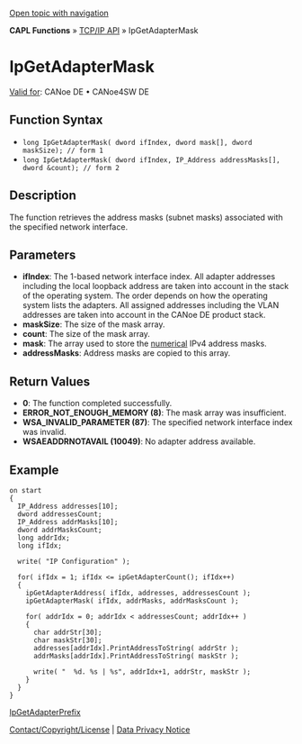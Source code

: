 [Open topic with navigation](../../../../../CANoeDEFamily.htm#Topics/CAPLFunctions/TCPIPAPI/Functions/CAPLfunctionIPGetAdapterMask.md)

**CAPL Functions** » [TCP/IP API](../CAPLfunctionsTCPIPOverview.md) » IpGetAdapterMask

# IpGetAdapterMask

[Valid for](../../../Shared/FeatureAvailability.md): CANoe DE • CANoe4SW DE

## Function Syntax

- `long IpGetAdapterMask( dword ifIndex, dword mask[], dword maskSize); // form 1`
- `long IpGetAdapterMask( dword ifIndex, IP_Address addressMasks[], dword &count); // form 2`

## Description

The function retrieves the address masks (subnet masks) associated with the specified network interface.

## Parameters

- **ifIndex**: The 1-based network interface index. All adapter addresses including the local loopback address are taken into account in the stack of the operating system. The order depends on how the operating system lists the adapters. All assigned addresses including the VLAN addresses are taken into account in the CANoe DE product stack.
- **maskSize**: The size of the mask array.
- **count**: The size of the mask array.
- **mask**: The array used to store the [numerical](../../../Shared/CAPL/TCPIPAPI/IPAddressByteOrdering.md) IPv4 address masks.
- **addressMasks**: Address masks are copied to this array.

## Return Values

- **0**: The function completed successfully.
- **ERROR_NOT_ENOUGH_MEMORY (8)**: The mask array was insufficient.
- **WSA_INVALID_PARAMETER (87)**: The specified network interface index was invalid.
- **WSAEADDRNOTAVAIL (10049)**: No adapter address available.

## Example

```plaintext
on start
{
  IP_Address addresses[10];
  dword addressesCount;
  IP_Address addrMasks[10];
  dword addrMasksCount;
  long addrIdx;
  long ifIdx;

  write( "IP Configuration" );

  for( ifIdx = 1; ifIdx <= ipGetAdapterCount(); ifIdx++)
  {
    ipGetAdapterAddress( ifIdx, addresses, addressesCount );
    ipGetAdapterMask( ifIdx, addrMasks, addrMasksCount );

    for( addrIdx = 0; addrIdx < addressesCount; addrIdx++ )
    {
      char addrStr[30];
      char maskStr[30];
      addresses[addrIdx].PrintAddressToString( addrStr );
      addrMasks[addrIdx].PrintAddressToString( maskStr );

      write( "  %d. %s | %s", addrIdx+1, addrStr, maskStr );
    }
  }
}
```

[IpGetAdapterPrefix](CAPLfunctionIPGetAdapterPrefix.md)

[Contact/Copyright/License](../../../Shared/ContactCopyrightLicense.md) | [Data Privacy Notice](https://www.vector.com/int/en/company/get-info/privacy-policy/)
